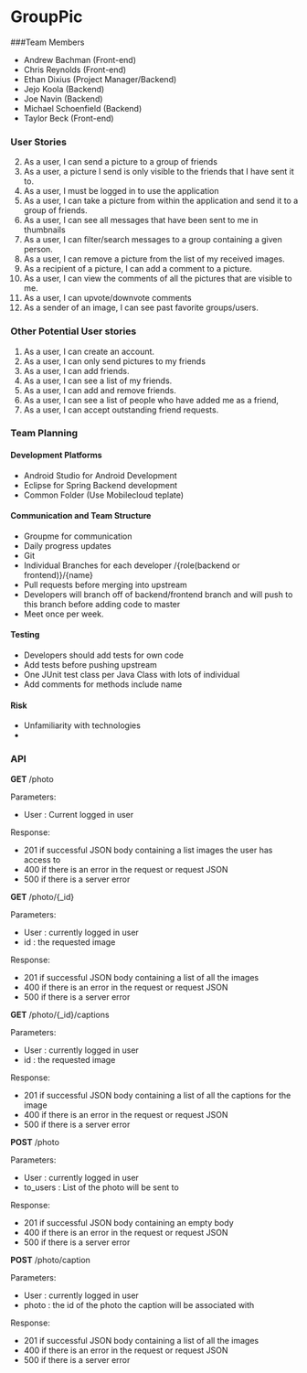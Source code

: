GroupPic
========

###Team Members
 * Andrew Bachman (Front-end)
 * Chris Reynolds (Front-end)
 * Ethan Dixius (Project Manager/Backend)
 * Jejo Koola (Backend)
 * Joe Navin (Backend)
 * Michael Schoenfield (Backend)
 * Taylor Beck (Front-end)

### User Stories

 2. As a user, I can send a picture to a group of friends
 3. As a user, a picture I send is only visible to the friends that I have sent it to.
 4. As a user, I must be logged in to use the application
 4. As a user, I can take a picture from within the application and send it to a group of friends.
 5. As a user, I can see all messages that have been sent to me in thumbnails
 6. As a user, I can filter/search messages to a group containing a given person.
 7. As a user, I can remove a picture from the list of my received images.
 8. As a recipient of a picture, I can add a comment to a picture.
 9. As a user, I can view the comments of all the pictures that are visible to me.
 10. As a user, I can upvote/downvote comments
 10. As a sender of an image, I can see past favorite groups/users.


### Other Potential User stories
1. As a user, I can create an account.
2. As a user, I can only send pictures to my friends
3. As a user, I can add friends.
4. As a user, I can see a list of my friends.
5. As a user, I can add and remove friends.
6. As a user, I can see a list of people who have added me as a friend,
7. As a user, I can accept outstanding friend requests.

### Team Planning

#### Development Platforms

 * Android Studio for Android Development
 * Eclipse for Spring Backend development
 * Common Folder (Use Mobilecloud teplate)

#### Communication and Team Structure

 * Groupme for communication
 * Daily progress updates
 * Git
  * Individual Branches for each developer /{role(backend or frontend)}/{name}
  * Pull requests before merging into upstream
  * Developers will branch off of backend/frontend branch and will push to this branch before adding code to master
 * Meet once per week.

#### Testing
 * Developers should add tests for own code
 * Add tests before pushing upstream
 * One JUnit test class per Java Class with lots of individual
 * Add comments for methods include name

#### Risk
 * Unfamiliarity with technologies
 *

### API

<strong>GET</strong> /photo

 Parameters:
  * User : Current logged in user

 Response:
  * 201 if successful JSON body containing a list images the user has access to
  * 400 if there is an error in the request or request JSON
  * 500 if there is a server error

<strong>GET</strong> /photo/{_id}

Parameters:
  * User : currently logged in user
  * id : the requested image

Response:
  * 201 if successful JSON body containing a list of all the images
  * 400 if there is an error in the request or request JSON
  * 500 if there is a server error

<strong>GET</strong> /photo/{_id}/captions

Parameters:
  * User : currently logged in user
  * id : the requested image

Response:
  * 201 if successful JSON body containing a list of all the captions for the image
  * 400 if there is an error in the request or request JSON
  * 500 if there is a server error

<strong>POST</strong> /photo

Parameters:
  * User : currently logged in user
  * to_users : List of the photo will be sent to

Response:
  * 201 if successful JSON body containing an empty body
  * 400 if there is an error in the request or request JSON
  * 500 if there is a server error

<strong>POST</strong> /photo/caption

Parameters:
  * User : currently logged in user
  * photo : the id of the photo the caption will be associated with

Response:
  * 201 if successful JSON body containing a list of all the images
  * 400 if there is an error in the request or request JSON
  * 500 if there is a server error

